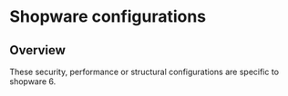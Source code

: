 # Shopware configurations

## Overview
These security, performance or structural configurations are specific to shopware 6.
